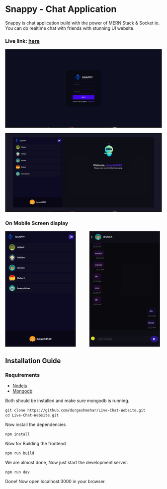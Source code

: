 # Snappy - Chat Application 
Snappy is chat application build with the power of MERN Stack & Socket io. You can do realtime chat with friends with stunning UI website.
### Live link: [here](https://chat-app-2893.onrender.com/)


![login page](./images/login.png)

![home page](./images/chat.png)

### On Mobile Screen display
<!-- ![chat 1](./images/mobile_chat1.png) ![chat 2](./images/mobile_chat2.png) -->

<img src="./images/mobile_chat1.png" style="width: 45%; margin-right: 8%;" /> 
<img src="./images/mobile_chat2.png" width="45%" />

## Installation Guide

### Requirements
- [Nodejs](https://nodejs.org/en/download)
- [Mongodb](https://www.mongodb.com/docs/manual/administration/install-community/)

Both should be installed and make sure mongodb is running.

```shell
git clone https://github.com/durgeshmehar/Live-Chat-Website.git
cd Live-Chat-Website.git
```

Now install the dependencies
```shell
npm install
```
Now for Building the frontend
 ```shell
npm run build
```
We are almost done, Now just start the development server.

```shell
npm run dev
```

Done! Now open localhost:3000 in your browser.
